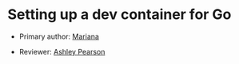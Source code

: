 # Setting up a dev container for Go

* Primary author: [Mariana](http://github.com/marianarp754)

* Reviewer: [Ashley Pearson](https://github.com/uncapearso2)
